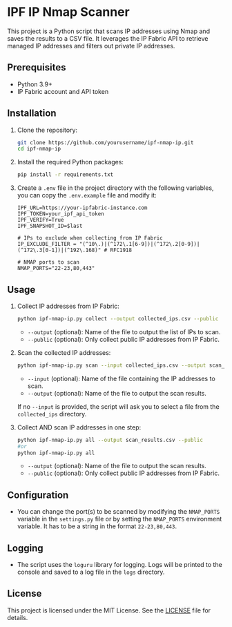 # IPF IP Nmap Scanner

This project is a Python script that scans IP addresses using Nmap and saves the results to a CSV file. It leverages the IP Fabric API to retrieve managed IP addresses and filters out private IP addresses.

## Prerequisites

- Python 3.9+
- IP Fabric account and API token

## Installation

1. Clone the repository:

    ```sh
    git clone https://github.com/yourusername/ipf-nmap-ip.git
    cd ipf-nmap-ip
    ```

2. Install the required Python packages:

    ```sh
    pip install -r requirements.txt
    ```

3. Create a `.env` file in the project directory with the following variables, you can copy the `.env.example` file and modify it:

    ```env
    IPF_URL=https://your-ipfabric-instance.com
    IPF_TOKEN=your_ipf_api_token
    IPF_VERIFY=True
    IPF_SNAPSHOT_ID=$last
    
    # IPs to exclude when collecting from IP Fabric
    IP_EXCLUDE_FILTER = "(^10\.)|(^172\.1[6-9])|(^172\.2[0-9])|(^172\.3[0-1])|(^192\.168)" # RFC1918

    # NMAP ports to scan
    NMAP_PORTS="22-23,80,443"
    ```

## Usage

1. Collect IP addresses from IP Fabric:

    ```sh
    python ipf-nmap-ip.py collect --output collected_ips.csv --public
    ```

    - `--output` (optional): Name of the file to output the list of IPs to scan.
    - `--public` (optional): Only collect public IP addresses from IP Fabric.

2. Scan the collected IP addresses:

    ```sh
    python ipf-nmap-ip.py scan --input collected_ips.csv --output scan_results.csv
    ```

    - `--input` (optional): Name of the file containing the IP addresses to scan.
    - `--output` (optional): Name of the file to output the scan results.

    If no `--input` is provided, the script will ask you to select a file from the `collected_ips` directory.

3. Collect AND scan IP addresses in one step:

    ```sh
    python ipf-nmap-ip.py all --output scan_results.csv --public
    #or
    python ipf-nmap-ip.py all
    ```

    - `--output` (optional): Name of the file to output the scan results.
    - `--public` (optional): Only collect public IP addresses from IP Fabric.

## Configuration

- You can change the port(s) to be scanned by modifying the `NMAP_PORTS` variable in the `settings.py` file or by setting the `NMAP_PORTS` environment variable. It has to be a string in the format `22-23,80,443`.

## Logging

- The script uses the `loguru` library for logging. Logs will be printed to the console and saved to a log file in the `logs` directory.

## License

This project is licensed under the MIT License. See the [LICENSE](LICENSE) file for details.
